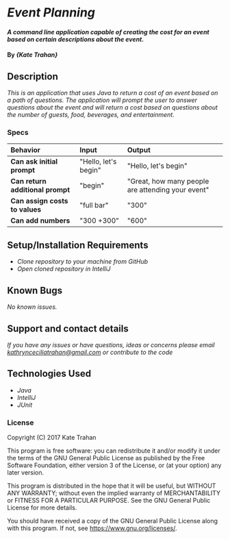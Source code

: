 # _Event Planning_

#### _A command line application capable of creating the cost for an event based on certain descriptions about the event._

#### By _**{Kate Trahan}**_

## Description

_This is an application that uses Java to return a cost of an event based on a path of questions. The application will prompt the user to answer questions about the event and will return a cost based on questions about the number of guests, food, beverages, and entertainment._


### Specs
| Behavior | Input | Output |
| :-------------     | :------------- | :-------------
| **Can ask initial prompt**| "Hello, let's begin" | "Hello, let's begin" |
| **Can return additional prompt**| "begin" | "Great, how many people are attending your event" |
| **Can assign costs to values**| "full bar" | "300"|
| **Can add numbers**| "300 +300" | "600" |




## Setup/Installation Requirements

* _Clone repository to your machine from GitHub_
* _Open cloned repository in IntelliJ_

## Known Bugs

_No known issues._

## Support and contact details

_If you have any issues or have questions, ideas or concerns please email kathrynceciliatrahan@gmail.com or contribute to the code_

## Technologies Used

* _Java_
* _IntelliJ_
* _JUnit_


### License
Copyright (C) 2017 Kate Trahan

This program is free software: you can redistribute it and/or modify it under the terms of the GNU General Public License as published by the Free Software Foundation, either version 3 of the License, or (at your option) any later version.

This program is distributed in the hope that it will be useful, but WITHOUT ANY WARRANTY; without even the implied warranty of MERCHANTABILITY or FITNESS FOR A PARTICULAR PURPOSE. See the GNU General Public License for more details.

You should have received a copy of the GNU General Public License along with this program. If not, see https://www.gnu.org/licenses/.
